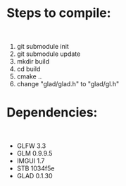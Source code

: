 <h1>Steps to compile:</h2> </br>
<ol>
<li>git submodule init</li>
<li>git submodule update </li>
<li>mkdir build</li>
<li>cd build</li>
<li>cmake ..</li>
<li>change "glad/glad.h" to "glad/gl.h"</li>
</ol>

<h1>Dependencies:</h1> </br>
<ul>
<li>GLFW 3.3</li>
<li>GLM 0.9.9.5 </li>
<li>IMGUI 1.7</li>
<li>STB 1034f5e</li>
<li>GLAD 0.1.30</li>
</ul>